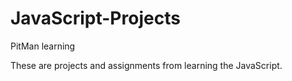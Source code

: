 # JavaScript-Projects
PitMan learning

These are projects and assignments from learning the JavaScript.


